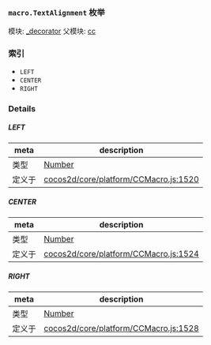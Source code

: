 ### `macro.TextAlignment` 枚举



模块: [_decorator](../modules/_decorator.md)
父模块: [cc](../modules/cc.md)





### 索引
  - `LEFT`
  - `CENTER`
  - `RIGHT`

### Details


##### LEFT

> 

| meta | description |
|------|-------------|
| 类型 | <a href="https://developer.mozilla.org/en/JavaScript/Reference/Global_Objects/Number" class="crosslink external" target="_blank">Number</a> |
| 定义于 | [cocos2d/core/platform/CCMacro.js:1520](https://github.com/cocos-creator/engine/blob/8bf4522a6d43b53258219983aabd728909ce24ca/cocos2d/core/platform/CCMacro.js#L1520) |



##### CENTER

> 

| meta | description |
|------|-------------|
| 类型 | <a href="https://developer.mozilla.org/en/JavaScript/Reference/Global_Objects/Number" class="crosslink external" target="_blank">Number</a> |
| 定义于 | [cocos2d/core/platform/CCMacro.js:1524](https://github.com/cocos-creator/engine/blob/8bf4522a6d43b53258219983aabd728909ce24ca/cocos2d/core/platform/CCMacro.js#L1524) |



##### RIGHT

> 

| meta | description |
|------|-------------|
| 类型 | <a href="https://developer.mozilla.org/en/JavaScript/Reference/Global_Objects/Number" class="crosslink external" target="_blank">Number</a> |
| 定义于 | [cocos2d/core/platform/CCMacro.js:1528](https://github.com/cocos-creator/engine/blob/8bf4522a6d43b53258219983aabd728909ce24ca/cocos2d/core/platform/CCMacro.js#L1528) |


